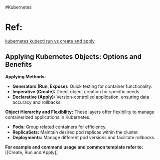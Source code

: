 #Kubernetes 
# Ref:
[kubernetes kubectl run vs create and apply](https://stackoverflow.com/questions/48015637/kubernetes-kubectl-run-vs-create-and-apply)
## Applying Kubernetes Objects: Options and Benefits

**Applying Methods:**

- **Generators (Run, Expose):** Quick testing for container functionality.
- **Imperative (Create):** Direct object creation for specific needs.
- **Declarative (Apply):** Version-controlled application, ensuring data accuracy and rollbacks.

**Object Hierarchy and Flexibility:** These layers offer flexibility to manage containerized applications in Kubernetes.

- **Pods:** Group related containers for efficiency.
- **ReplicaSets:** Maintain desired pod replicas within the cluster.
- **Deployments:** Manage different pod versions and facilitate rollbacks.

**For example and command usage and common template refer to:** [[Create, Run and Apply]]

